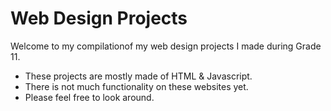 # Web Design Projects

Welcome to my compilationof my web design projects I made during Grade 11.

- These projects are mostly made of HTML & Javascript. 
- There is not much functionality on these websites yet.
- Please feel free to look around.

